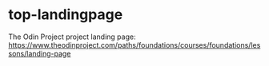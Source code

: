 # top-landingpage

The Odin Project project landing page: https://www.theodinproject.com/paths/foundations/courses/foundations/lessons/landing-page